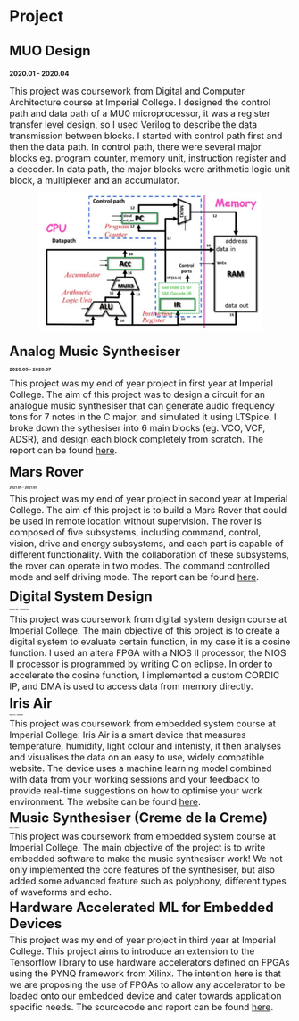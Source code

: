 # Project

## <font size=5>MUO Design</font> 

**<small>2020.01 - 2020.04 <small>**

<font size=3>This project was coursework from Digital and Computer Architecture course at Imperial College. I designed the control path and data path of a MU0 microprocessor, it was a register transfer level design, so I used Verilog to describe the data transmission between blocks. I started with control path first and then the data path. In control path, there were several major blocks eg. program counter, memory unit, instruction register and a decoder. In data path, the major blocks were arithmetic logic unit block, a multiplexer and an accumulator.</font>

<center>
<img src="MUO.png" width="400" height="250" />
</center>

## <font size=5>Analog Music Synthesiser</font> 

**<small>2020.05 - 2020.07 <small>**

<font size=3>This project was my end of year project in first year at Imperial College. The aim of this project was to design a circuit for an analogue music synthesiser that can generate audio frequency tons for 7 notes in the C major, and simulated it using LTSpice. I broke down the sythesiser into 6 main blocks (eg. VCO, VCF, ADSR), and design each block completely from scratch. The report can be found [here](https://github.com/jl3419-ljy/jl3419-ljy/blob/main/AnalogMusicSynthesiserReport.docx).</font>

## <font size=5>Mars Rover</font> 

**<small>2021.05 - 2021.07 <small>**

<font size=3>This project was my end of year project in second year at Imperial College. The aim of this project is to build a Mars Rover that could be used in remote location without supervision. The rover is composed of five subsystems, including command, control, vision, drive and energy subsystems, and each part is capable of different functionality. With the collaboration of these subsystems, the rover can operate in two modes. The command controlled mode and self driving mode. The report can be found [here](https://github.com/jl3419-ljy/jl3419-ljy/blob/main/MarsRoverReport.pdf).</font>

## <font size=5>Digital System Design</font> 

**<small>2022.01 - 2022.04 <small>**

<font size=3>This project was coursework from digital system design course at Imperial College. The main objective of this project is to create a digital system to evaluate certain function, in my case it is a cosine function. I used an altera FPGA with a NIOS II processor, the NIOS II processor is programmed by writing C on eclipse. In order to accelerate the cosine function, I implemented a custom CORDIC IP, and DMA is used to access data from memory directly. </font>

## <font size=5>Iris Air</font> 

**<small>2022.01 - 2022.04 <small>**

<font size=3>This project was coursework from embedded system course at Imperial College. Iris Air is a smart device that measures temperature, humidity, light colour and intenisty, it then analyses and visualises the data on an easy to use, widely compatible website. The device uses a machine learning model combined with data from your working sessions and your feedback to provide real-time suggestions on how to optimise your work environment. The website can be found [here](https://bt2194.wixsite.com/my-site-1). </font>

## <font size=5>Music Synthesiser (Creme de la Creme) </font> 

**<small>2022.01 - 2022.04 <small>**

<font size=3>This project was coursework from embedded system course at Imperial College. The main objective of the project is to write embedded software to make the music synthesiser work! We not only implemented the core features of the synthesiser, but also added some advanced feature such as polyphony, different types of waveforms and echo.</font>

## <font size=5>Hardware Accelerated ML for Embedded Devices</font>

**<small>2022.04 - 2022.07 <small>**

<font size=3>This project was my end of year project in third year at Imperial College. This project aims to introduce an extension to the Tensorflow library to use hardware accelerators defined on FPGAs using the PYNQ framework from Xilinx. The intention here is that we are proposing the use of FPGAs to allow any accelerator to be loaded onto our embedded device and cater towards application specific needs. The sourcecode and report can be found [here](https://github.com/jl3419-ljy/FPGA-Consultancy). </font>





